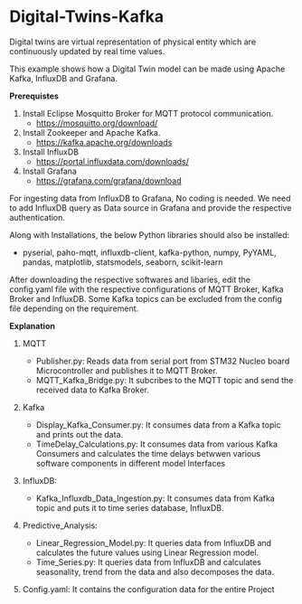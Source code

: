 # Digital-Twins-Kafka

Digital twins are virtual representation of physical entity which are continuously updated by real time values.

This example shows how a Digital Twin model can be made using Apache Kafka, InfluxDB and Grafana.

**Prerequistes**

1. Install Eclipse Mosquitto Broker for MQTT protocol communication.
    - https://mosquitto.org/download/
2. Install Zookeeper and Apache Kafka.
    - https://kafka.apache.org/downloads
3. Install InfluxDB
    - https://portal.influxdata.com/downloads/
4. Install Grafana
    - https://grafana.com/grafana/download
 
For ingesting data from InfluxDB to Grafana, No coding is needed.
We need to add InfluxDB query as Data source in Grafana and provide the respective authentication.

Along with Installations, the below Python libraries should also be installed:
  - pyserial, paho-mqtt, influxdb-client, kafka-python, numpy, PyYAML, pandas, matplotlib, statsmodels, seaborn, scikit-learn

After downloading the respective softwares and libaries, edit the config.yaml file with the respective configurations of MQTT Broker,
Kafka Broker and InfluxDB. Some Kafka topics can be excluded from the config file depending on the requirement.

**Explanation**

1. MQTT
    - Publisher.py: Reads data from serial port from STM32 Nucleo board Microcontroller and publishes it to MQTT Broker.
    - MQTT_Kafka_Bridge.py: It subcribes to the MQTT topic and send the received data to Kafka Broker.
  
2. Kafka
    - Display_Kafka_Consumer.py: It consumes data from a Kafka topic and prints out the data.
    - TimeDelay_Calculations.py: It consumes data from various Kafka Consumers and calculates the time delays betwwen various software components in different model Interfaces
   
3. InfluxDB:
    - Kafka_Influxdb_Data_Ingestion.py: It consumes data from Kafka topic and puts it to time series database, InfluxDB.
    
4. Predictive_Analysis:
    - Linear_Regression_Model.py: It queries data from InfluxDB and calculates the future values using Linear Regression model.
    - Time_Series.py: It queries data from InfluxDB and calculates seasonality, trend from the data and also decomposes the data. 

5. Config.yaml: It contains the configuration data for the entire Project
